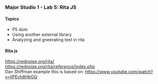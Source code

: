 ### Major Studio 1 - Lab 5: Rita JS

#### Topics
- P5 dom
- Using another external library
- Analyzing and gneerating text in rita


#### Rita js
https://rednoise.org/rita/  
https://rednoise.org/rita/reference/index.php  
Dan Shiffman example this is based on:
https://www.youtube.com/watch?v=lIPEvh8HbGQ  
